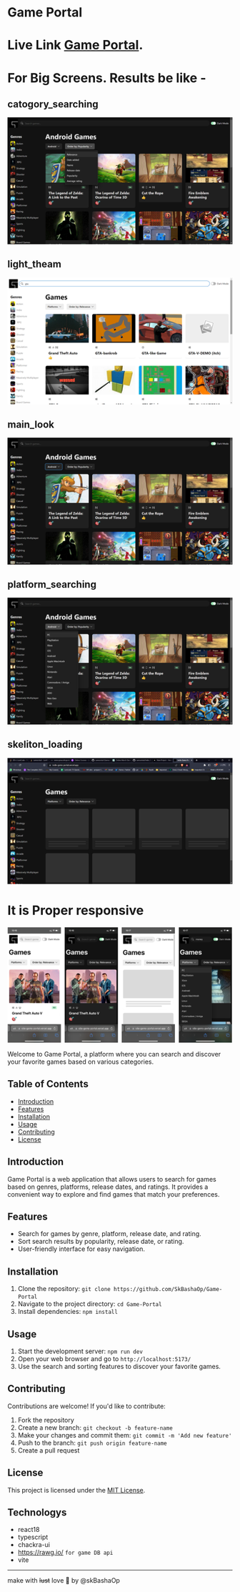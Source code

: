 # Game Portal

# Live Link  [Game Portal](game-portal-skbashaop.vercel.app/).
# For Big Screens. Results be like -
## catogory_searching
![Alt text](src/assets/git_reference/big_screen/catogory_searching.png)
## light_theam
![Alt text](src/assets/git_reference/big_screen/light_theam.png)
## main_look
![Alt text](src/assets/git_reference/big_screen/main_look.png)
## platform_searching
![Alt text](src/assets/git_reference/big_screen/platform_searching.png)
## skeliton_loading
![Alt text](src/assets/git_reference/big_screen/skeliton_loading.png)

# It is Proper responsive
<img src="src/assets/git_reference/small_screen/responsive_image.png" alt="image" width="auto" height="auto">


Welcome to Game Portal, a platform where you can search and discover your favorite games based on various categories.

## Table of Contents

- [Introduction](#introduction)
- [Features](#features)
- [Installation](#installation)
- [Usage](#usage)
- [Contributing](#contributing)
- [License](#license)

## Introduction

Game Portal is a web application that allows users to search for games based on genres, platforms, release dates, and ratings. It provides a convenient way to explore and find games that match your preferences.

## Features

- Search for games by genre, platform, release date, and rating.
- Sort search results by popularity, release date, or rating.
- User-friendly interface for easy navigation.

## Installation

1. Clone the repository: `git clone https://github.com/SkBashaOp/Game-Portal`
2. Navigate to the project directory: `cd Game-Portal`
3. Install dependencies: `npm install`

## Usage

1. Start the development server: `npm run dev`
2. Open your web browser and go to `http://localhost:5173/`
3. Use the search and sorting features to discover your favorite games.

## Contributing

Contributions are welcome! If you'd like to contribute:
1. Fork the repository
2. Create a new branch: `git checkout -b feature-name`
3. Make your changes and commit them: `git commit -m 'Add new feature'`
4. Push to the branch: `git push origin feature-name`
5. Create a pull request

## License

This project is licensed under the [MIT License](LICENSE).

## Technologys
* react18
* typescript
* chackra-ui
* https://rawg.io/ `for game DB api`
* vite
---
make with ~~lust~~ love 💖 by @skBashaOp
